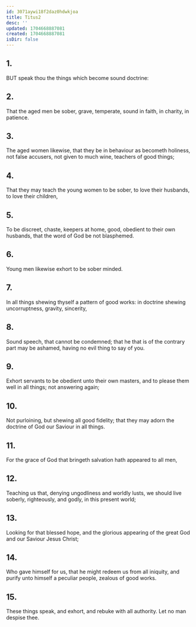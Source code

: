 ```yaml
---
id: 3071aywi18f2daz0hdwkjoa
title: Titus2
desc: ''
updated: 1704668887081
created: 1704668887081
isDir: false
---
```

## 1.
BUT speak thou the things which become sound doctrine:
## 2.
That the aged men be sober, grave, temperate, sound in faith, in charity, in patience.
## 3.
The aged women likewise, that they be in behaviour as becometh holiness, not false accusers, not given to much wine, teachers of good things;
## 4.
That they may teach the young women to be sober, to love their husbands, to love their children,
## 5.
To be discreet, chaste, keepers at home, good, obedient to their own husbands, that the word of God be not blasphemed.
## 6.
Young men likewise exhort to be sober minded.
## 7.
In all things shewing thyself a pattern of good works: in doctrine shewing uncorruptness, gravity, sincerity,
## 8.
Sound speech, that cannot be condemned; that he that is of the contrary part may be ashamed, having no evil thing to say of you.
## 9.
Exhort servants to be obedient unto their own masters, and to please them well in all things; not answering again;
## 10.
Not purloining, but shewing all good fidelity; that they may adorn the doctrine of God our Saviour in all things.
## 11.
For the grace of God that bringeth salvation hath appeared to all men,
## 12.
Teaching us that, denying ungodliness and worldly lusts, we should live soberly, righteously, and godly, in this present world;
## 13.
Looking for that blessed hope, and the glorious appearing of the great God and our Saviour Jesus Christ;
## 14.
Who gave himself for us, that he might redeem us from all iniquity, and purify unto himself a peculiar people, zealous of good works.
## 15.
These things speak, and exhort, and rebuke with all authority. Let no man despise thee.
